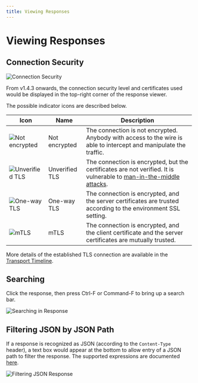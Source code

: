 ```yaml
---
title: Viewing Responses
---
```


# Viewing Responses

## Connection Security

![Connection Security](../connection-security.gif)

From v1.4.3 onwards, the connection security level and certificates used would be displayed in the top-right corner of
the response viewer.

The possible indicator icons are described below.

| Icon                                                   | Name           | Description                                                                                                                                                                  |
|--------------------------------------------------------|----------------|------------------------------------------------------------------------------------------------------------------------------------------------------------------------------|
| ![Not encrypted](../conn-security-unencrypted.png)     | Not encrypted  | The connection is not encrypted. Anybody with access to the wire is able to intercept and manipulate the traffic.                                                            |
| ![Unverified TLS](../conn-security-unverified-tls.png) | Unverified TLS | The connection is encrypted, but the certificates are not verified. It is vulnerable to [man-in-the-middle attacks](https://en.wikipedia.org/wiki/Man-in-the-middle_attack). |
| ![One-way TLS](../conn-security-tls.png)               | One-way TLS    | The connection is encrypted, and the server certificates are trusted according to the environment SSL setting.                                                               |
| ![mTLS](../conn-security-mtls.png)                     | mTLS           | The connection is encrypted, and the client certificate and the server certificates are mutually trusted.                                                                    |

More details of the established TLS connection are available in the [Transport Timeline](transport-timeline).

## Searching

Click the response, then press Ctrl-F or Command-F to bring up a search bar.

![Searching in Response](../response-searching.png)

## Filtering JSON by JSON Path

If a response is recognized as JSON (according to the `Content-Type` header), a text box would appear at the bottom to
allow entry of a JSON path to filter the response. The supported expressions are
documented [here](https://github.com/json-path/JsonPath).

![Filtering JSON Response](../response-json-filtering.gif)

